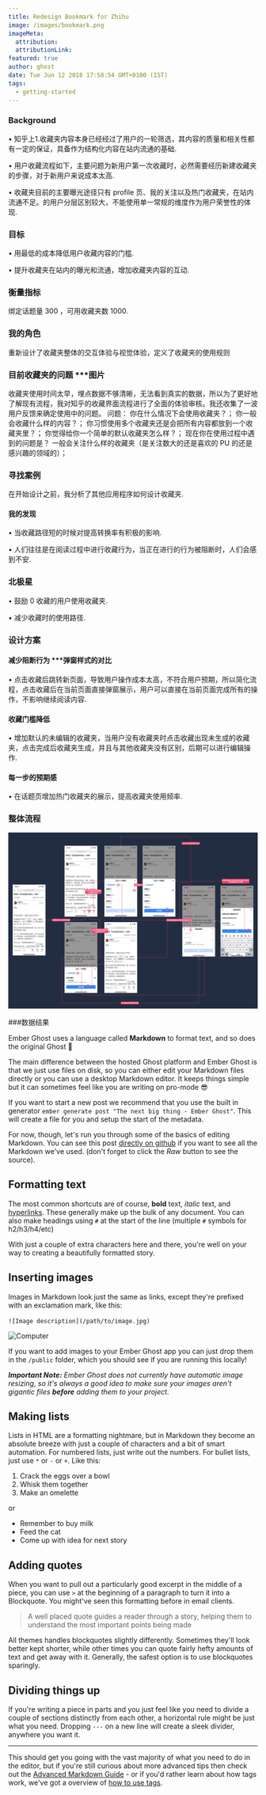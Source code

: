 ```yaml
---
title: Redesign Bookmark for Zhihu
image: /images/bookmark.png
imageMeta:
  attribution:
  attributionLink:
featured: true
author: ghost
date: Tue Jun 12 2018 17:58:54 GMT+0100 (IST)
tags:
  - getting-started
---
```


### Background

• 知乎上1.收藏夹内容本身已经经过了用户的一轮筛选，其内容的质量和相关性都有一定的保证，具备作为结构化内容在站内流通的基础.

• 用户收藏流程如下，主要问题为新用户第一次收藏时，必然需要经历新建收藏夹的步骤，对于新用户来说成本太高.

• 收藏夹目前的主要曝光途径只有 profile 页、我的关注以及热门收藏夹，在站内流通不足。的用户分层区别较大，不能使用单一常规的维度作为用户荣誉性的体现.

### 目标
• 用最低的成本降低用户收藏内容的门槛.

• 提升收藏夹在站内的曝光和流通，增加收藏夹内容的互动.

### 衡量指标
绑定话题量 300 ，可用收藏夹数 1000.

### 我的角色
重新设计了收藏夹整体的交互体验与视觉体验，定义了收藏夹的使用规则

### 目前收藏夹的问题 ***图片
收藏夹使用时间太早，埋点数据不够清晰，无法看到真实的数据，所以为了更好地了解现有流程，我对知乎的收藏界面流程进行了全面的体验审核。我还收集了一波用户反馈来确定使用中的问题。
问题：
你在什么情况下会使用收藏夹？；
你一般会收藏什么样的内容？；
你习惯使用多个收藏夹还是会把所有内容都放到一个收藏夹里？；
你觉得给你一个简单的默认收藏夹怎么样？；
现在你在使用过程中遇到的问题是？
一般会关注什么样的收藏夹（是关注数大的还是喜欢的 PU 的还是感兴趣的领域的）；

### 寻找案例
在开始设计之前，我分析了其他应用程序如何设计收藏夹.

#### 我的发现
• 当收藏路径短的时候对提高转换率有积极的影响.

• 人们往往是在阅读过程中进行收藏行为，当正在进行的行为被阻断时，人们会感到不安.

### 北极星
• 鼓励 0 收藏的用户使用收藏夹.

• 减少收藏时的使用路径.

### 设计方案 
#### 减少阻断行为 ***弹窗样式的对比
• 点击收藏后跳转新页面，导致用户操作成本太高，不符合用户预期，所以简化流程，点击收藏后在当前页面直接弹窗展示，用户可以直接在当前页面完成所有的操作，不影响继续阅读内容. 
#### 收藏门槛降低
• 增加默认的未编辑的收藏夹，当用户没有收藏夹时点击收藏出现未生成的收藏夹，点击完成后收藏夹生成，并且与其他收藏夹没有区别，后期可以进行编辑操作.
#### 每一步的预期感


• 在话题页增加热门收藏夹的展示，提高收藏夹使用频率.

### 整体流程
![bookmark](/images/bookmark.png)

###数据结果

Ember Ghost uses a language called **Markdown** to format text, and so does the original Ghost 🎉

The main difference between the hosted Ghost platform and Ember Ghost is that we just use files on disk, so you can either edit your Markdown files directly or you can use a desktop Markdown editor. It keeps things simple but it can sometimes feel like you are writing on pro-mode 😎

If you want to start a new post we recommend that you use the built in generator `ember generate post "The next big thing - Ember Ghost"`. This will create a file for you and setup the start of the metadata.

For now, though, let's run you through some of the basics of editing Markdown. You can see this post [directly on github](https://github.com/stonecircle/ember-ghost/blob/master/blueprints/ember-ghost/files/content/the-editor.md) if you want to see all the Markdown we've used. (don't forget to click the _Raw_ button to see the source).


## Formatting text

The most common shortcuts are of course, **bold** text, _italic_ text, and [hyperlinks](https://example.com). These generally make up the bulk of any document. You can also make headings using `#` at the start of the line (multiple `#` symbols for h2/h3/h4/etc)

With just a couple of extra characters here and there, you're well on your way to creating a beautifully formatted story.


## Inserting images

Images in Markdown look just the same as links, except they're prefixed with an exclamation mark, like this:

`![Image description](/path/to/image.jpg)`

![Computer](https://casper.ghost.org/v1.0.0/images/computer.jpg)

If you want to add images to your Ember Ghost app you can just drop them in the `/public` folder, which you should see if you are running this locally!

_**Important Note:** Ember Ghost does not currently have automatic image resizing, so it's always a good idea to make sure your images aren't gigantic files **before** adding them to your project._


## Making lists

Lists in HTML are a formatting nightmare, but in Markdown they become an absolute breeze with just a couple of characters and a bit of smart automation. For numbered lists, just write out the numbers. For bullet lists, just use `*` or `-` or `+`. Like this:

1. Crack the eggs over a bowl
2. Whisk them together
3. Make an omelette

or

- Remember to buy milk
- Feed the cat
- Come up with idea for next story


## Adding quotes

When you want to pull out a particularly good excerpt in the middle of a piece, you can use `>` at the beginning of a paragraph to turn it into a Blockquote. You might've seen this formatting before in email clients.

> A well placed quote guides a reader through a story, helping them to understand the most important points being made

All themes handles blockquotes slightly differently. Sometimes they'll look better kept shorter, while other times you can quote fairly hefty amounts of text and get away with it. Generally, the safest option is to use blockquotes sparingly.


## Dividing things up

If you're writing a piece in parts and you just feel like you need to divide a couple of sections distinctly from each other, a horizontal rule might be just what you need. Dropping `---` on a new line will create a sleek divider, anywhere you want it.

---

This should get you going with the vast majority of what you need to do in the editor, but if you're still curious about more advanced tips then check out the [Advanced Markdown Guide](/advanced-markdown/) - or if you'd rather learn about how tags work, we've got a overview of [how to use tags](/using-tags/).
